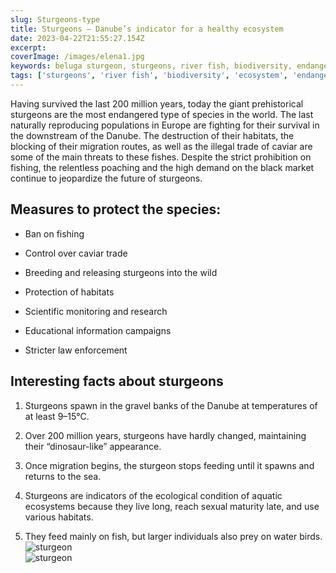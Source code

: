 ```yaml
---
slug: Sturgeons-type
title: Sturgeons – Danube’s indicator for a healthy ecosystem
date: 2023-04-22T21:55:27.154Z
excerpt:
coverImage: /images/elena1.jpg
keywords: beluga sturgeon, sturgeons, river fish, biodiversity, endangered species
tags: ['sturgeons', 'river fish', 'biodiversity', 'ecosystem', 'endangered species']
---
```


Having survived the last 200 million years, today the giant prehistorical sturgeons are the most endangered type of species in the world. The last naturally reproducing populations in Europe are fighting for their survival in the downstream of the Danube. The destruction of their habitats, the blocking of their migration routes, as well as the illegal trade of caviar are some of the main threats to these fishes. Despite the strict prohibition on fishing, the relentless poaching and the high demand on the black market continue to jeopardize the future of sturgeons.

## Measures to protect the species:

- Ban on fishing

- Control over caviar trade

- Breeding and releasing sturgeons into the wild

- Protection of habitats

- Scientific monitoring and research

- Educational information campaigns

- Stricter law enforcement

## Interesting facts about sturgeons

1. Sturgeons spawn in the gravel banks of the Danube at temperatures of at least 9–15°C.

2. Over 200 million years, sturgeons have hardly changed, maintaining their “dinosaur-like” appearance.

3. Once migration begins, the sturgeon stops feeding until it spawns and returns to the sea.

4. Sturgeons are indicators of the ecological condition of aquatic ecosystems because they live long, reach sexual maturity late, and use various habitats.

5. They feed mainly on fish, but larger individuals also prey on water birds.
   ![sturgeon](/images/elena2.jpg)  
   ![sturgeon](/images/elena3.jpg)

